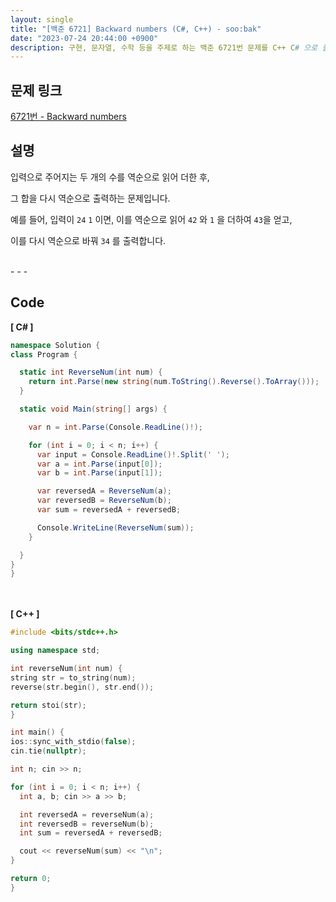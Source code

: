 ```yaml
---
layout: single
title: "[백준 6721] Backward numbers (C#, C++) - soo:bak"
date: "2023-07-24 20:44:00 +0900"
description: 구현, 문자열, 수학 등을 주제로 하는 백준 6721번 문제를 C++ C# 으로 풀이 및 해설
---
```


## 문제 링크
  [6721번 - Backward numbers](https://www.acmicpc.net/problem/6721)

## 설명
입력으로 주어지는 두 개의 수를 역순으로 읽어 더한 후, <br>

그 합을 다시 역순으로 출력하는 문제입니다. <br>

예를 들어, 입력이 `24` `1` 이면, 이를 역순으로 읽어 `42` 와 `1` 을 더하여 `43`을 얻고, <br>

이를 다시 역순으로 바꿔 `34` 를 출력합니다. <br>

<br>
- - -

## Code
<b>[ C# ] </b>
<br>

  ```c#
namespace Solution {
  class Program {

    static int ReverseNum(int num) {
      return int.Parse(new string(num.ToString().Reverse().ToArray()));
    }

    static void Main(string[] args) {

      var n = int.Parse(Console.ReadLine()!);

      for (int i = 0; i < n; i++) {
        var input = Console.ReadLine()!.Split(' ');
        var a = int.Parse(input[0]);
        var b = int.Parse(input[1]);

        var reversedA = ReverseNum(a);
        var reversedB = ReverseNum(b);
        var sum = reversedA + reversedB;

        Console.WriteLine(ReverseNum(sum));
      }

    }
  }
}
  ```
<br><br>
<b>[ C++ ] </b>
<br>

  ```c++
#include <bits/stdc++.h>

using namespace std;

int reverseNum(int num) {
  string str = to_string(num);
  reverse(str.begin(), str.end());

  return stoi(str);
}

int main() {
  ios::sync_with_stdio(false);
  cin.tie(nullptr);

  int n; cin >> n;

  for (int i = 0; i < n; i++) {
    int a, b; cin >> a >> b;

    int reversedA = reverseNum(a);
    int reversedB = reverseNum(b);
    int sum = reversedA + reversedB;

    cout << reverseNum(sum) << "\n";
  }

  return 0;
}
  ```
